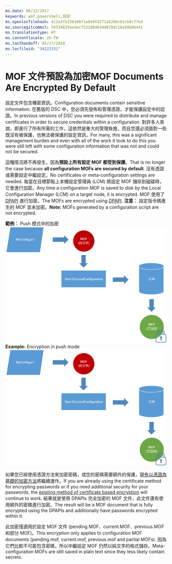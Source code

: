 ```yaml
---
ms.date: 06/12/2017
keywords: wmf,powershell,設定
ms.openlocfilehash: 4c2a3fb15b108f1a8e9fd271a620bcb1cb8c77ed
ms.sourcegitcommit: 54534635eedacf531d8d6344019dc16a50b8b441
ms.translationtype: HT
ms.contentlocale: zh-TW
ms.lasthandoff: 05/17/2018
ms.locfileid: "34222331"
---
```

# <a name="mof-documents-are-encrypted-by-default"></a><span data-ttu-id="fabb6-102">MOF 文件預設為加密</span><span class="sxs-lookup"><span data-stu-id="fabb6-102">MOF Documents Are Encrypted By Default</span></span>

<span data-ttu-id="fabb6-103">設定文件包含機密資訊。</span><span class="sxs-lookup"><span data-stu-id="fabb6-103">Configuration documents contain sensitive information.</span></span> <span data-ttu-id="fabb6-104">在舊版的 DSC 中，您必須先發佈和管理憑證，才能保護設定中的認證。</span><span class="sxs-lookup"><span data-stu-id="fabb6-104">In previous versions of DSC you were required to distribute and manage certificates in order to secure credentials within a configuration.</span></span> <span data-ttu-id="fabb6-105">對許多人來說，即進行了所有所需的工作，這依然是重大的管理負擔，而且您還必須面對一些既沒有被保護，也無法被保護的設定資訊。</span><span class="sxs-lookup"><span data-stu-id="fabb6-105">For many, this was a significant management burden and even with all of the work it took to do this you were still left with some configuration information that was not and could not be secured.</span></span>

<span data-ttu-id="fabb6-106">這種情況將不再發生，因為**預設上所有設定 MOF 都受到保護**。</span><span class="sxs-lookup"><span data-stu-id="fabb6-106">That is no longer the case because **all configuration MOFs are secured by default**.</span></span> <span data-ttu-id="fabb6-107">沒有憑證或需要設定中繼設定。</span><span class="sxs-lookup"><span data-stu-id="fabb6-107">No certificates or meta-configuration settings are needed.</span></span> <span data-ttu-id="fabb6-108">每當在目標節點上本機設定管理員 (LCM) 將設定 MOF 儲存到磁碟時，它會進行加密。</span><span class="sxs-lookup"><span data-stu-id="fabb6-108">Any time a configuration MOF is saved to disk by the Local Configuration Manager (LCM) on a target node, it is encrypted.</span></span> <span data-ttu-id="fabb6-109">MOF 使用了 [DPAPI](https://msdn.microsoft.com/library/ms995355.aspx) 進行加密。</span><span class="sxs-lookup"><span data-stu-id="fabb6-109">The MOFs are encrypted using [DPAPI](https://msdn.microsoft.com/library/ms995355.aspx).</span></span> <span data-ttu-id="fabb6-110">**注意︰** 設定指令碼產生的 MOF 並未加密。</span><span class="sxs-lookup"><span data-stu-id="fabb6-110">**Note:** MOFs generated by a configuration script are not encrypted.</span></span>

<span data-ttu-id="fabb6-111">**範例︰** Push 模式中的加密 ![MOF 加密](../images/MOF_Encryption.jpg)</span><span class="sxs-lookup"><span data-stu-id="fabb6-111">**Example:** Encryption in push mode ![MOF Encryption](../images/MOF_Encryption.jpg)</span></span>

<span data-ttu-id="fabb6-112">如果您已經使用憑證方法來加密密碼，或您的密碼需要額外的保護，[現有以憑證為基礎的加密方法](https://msdn.microsoft.com/powershell/dsc/securemof)將繼續運作。</span><span class="sxs-lookup"><span data-stu-id="fabb6-112">If you are already using the certificate method for encrypting passwords or if you need additional security for your passwords, the [existing method of certificate based encryption](https://msdn.microsoft.com/powershell/dsc/securemof) will continue to work.</span></span> <span data-ttu-id="fabb6-113">結果就是使用 DPAPIs 完全加密的 MOF 文件，此文件還有使用額外的密碼進行加密。</span><span class="sxs-lookup"><span data-stu-id="fabb6-113">The result will be a MOF document that is fully encrypted using the DPAPIs and additionally have passwords encrypted within it.</span></span>

<span data-ttu-id="fabb6-114">此加密僅適用於設定 MOF 文件 (pending.MOF、current.MOF、previous.MOF 和部分 MOF)。</span><span class="sxs-lookup"><span data-stu-id="fabb6-114">This encryption only applies to configuration MOF documents (pending.mof, current.mof, previous.mof and partial MOFs).</span></span> <span data-ttu-id="fabb6-115">因為它們比較不可能包含密碼，所以中繼設定 MOF 仍然以純文字的格式儲存。</span><span class="sxs-lookup"><span data-stu-id="fabb6-115">Meta-configuration MOFs are still saved in plain text since they less likely contain secrets.</span></span>

